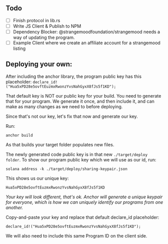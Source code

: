 ## Todo

- [ ] Finish protocol in lib.rs
- [ ] Write JS Client & Publish to NPM
- [ ] Dependency Blocker: @strangemoodfoundation/strangemood needs a way of updating the program.
- [ ] Example Client where we create an affiliate account for a strangemood listing

## Deploying your own:

After including the anchor library, the program public key has this placeholder:
`declare_id!("Hua5xPD28e5ovftEuzmxRwonzYvsNahGyxX8fJs5f1KD");`

That default key is NOT our public key for your build. You need to generate that for your program. We generate it once, and then include it, and can make as many changes as we need to before deploying.

Since that's not our key, let's fix that now and generate our key.

Run:

`anchor build`

As that builds your target folder populates new files.

The newly generated code public key is in that new `./target/deploy folder`. To show our program public key which we will use as our id, run:

`solana address -k ./target/deploy/sharing-keypair.json`

This shows us our unique key:

`Hua5xPD28e5ovftEuzmxRwonzYvsNahGyxX8fJs5f1KD`

_Your key will look different, that's ok. Anchor will generate a unique keypair for everyone, which is how we can uniquely identify our programs from one another._

Copy-and-paste your key and replace that default declare_id placeholder:

`declare_id!("Hua5xPD28e5ovftEuzmxRwonzYvsNahGyxX8fJs5f1KD");`

We will also need to include this same Program ID on the client side.
